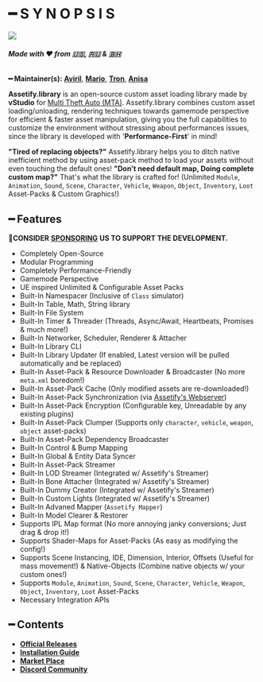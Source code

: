 # ━ S Y N O P S I S

![](https://raw.githubusercontent.com/ov-sa/Assetify.library/docs/assets/assetify_banner.png)

###### **Made with :heart: from 🇺🇸, 🇷🇺 & 🇧🇭**
**━ Maintainer(s):** [**Aviril**](https://github.com/Aviril), [**Mario**](https://github.com/OvileAmriam), [**Tron**](https://github.com/OvileAmriam), [**Anisa**](https://github.com/Anisa-Nur)

**Assetify.library** is an open-source custom asset loading library made by **vStudio** for [Multi Theft Auto \(MTA\)](https://multitheftauto.com/). Assetify.library combines custom asset loading/unloading, rendering techniques towards gamemode perspective for efficient & faster asset manipulation, giving you the full capabilities to customize the environment without stressing about performances issues, since the library is developed with '**Performance-First**' in mind!

**"Tired of replacing objects?"** Assetify.library helps you to ditch native inefficient method by using asset-pack method to load your assets without even touching the default ones! 
**"Don't need default map, Doing complete custom map?"** That's what the library is crafted for! (Unlimited `Module`, `Animation`, `Sound`, `Scene`, `Character`, `Vehicle`, `Weapon`, `Object`, `Inventory`, `Loot` Asset-Packs & Custom Graphics!)

## ━ Features

💎**CONSIDER** [**SPONSORING**](https://ko-fi.com/ovStudio) **US TO SUPPORT THE DEVELOPMENT.**

* Completely Open-Source
* Modular Programming
* Completely Performance-Friendly
* Gamemode Perspective
* UE inspired Unlimited & Configurable Asset Packs
* Built-In Namespacer (Inclusive of `Class` simulator)
* Built-In Table, Math, String library
* Built-In File System
* Built-In Timer & Threader (Threads, Async/Await, Heartbeats, Promises & much more!)
* Built-In Networker, Scheduler, Renderer & Attacher
* Built-In Library CLI
* Built-In Library Updater (If enabled, Latest version will be pulled automatically and be replaced)
* Built-In Asset-Pack & Resource Downloader & Broadcaster (No more `meta.xml` boredom!)
* Built-In Asset-Pack Cache (Only modified assets are re-downloaded!)
* Built-In Asset-Pack Synchronization (via [Assetify's Webserver](https://github.com/ov-sa/Assetify.webserver))
* Built-In Asset-Pack Encryption (Configurable key, Unreadable by any existing plugins)
* Built-In Asset-Pack Clumper (Supports only `character`, `vehicle`, `weapon`, `object` asset-packs)
* Built-In Asset-Pack Dependency Broadcaster
* Built-In Control & Bump Mapping
* Built-In Global & Entity Data Syncer
* Built-In Asset-Pack Streamer
* Built-In LOD Streamer (Integrated w/ Assetify's Streamer)
* Built-In Bone Attacher (Integrated w/ Assetify's Streamer)
* Built-In Dummy Creator (Integrated w/ Assetify's Streamer)
* Built-In Custom Lights (Integrated w/ Assetify's Streamer)
* Built-In Advaned Mapper  (`Assetify Mapper`)
* Built-In Model Clearer & Restorer
* Supports IPL Map format (No more annoying janky conversions; Just drag & drop it!)
* Supports Shader-Maps for Asset-Packs (As easy as modifying the config!)
* Supports Scene Instancing, IDE, Dimension, Interior, Offsets (Useful for mass movement!) & Native-Objects (Combine native objects w/ your custom ones!)
* Supports `Module`, `Animation`, `Sound`, `Scene`, `Character`, `Vehicle`, `Weapon`, `Object`, `Inventory`, `Loot` Asset-Packs
* Necessary Integration APIs

## ━ Contents

* [**Official Releases**](https://github.com/ov-sa/Assetify.library/releases)
* [**Installation Guide**](https://github.com/ov-sa/Assetify.library/wiki)
* [**Market Place**](https://github.com/ov-sa/Assetify.library/tree/marketplace)
* [**Discord Community**](http://discord.gg/sVCnxPW)
